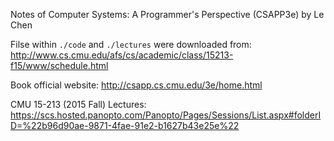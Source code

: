 Notes of Computer Systems: A Programmer's Perspective (CSAPP3e) by Le Chen

Filse within `./code` and `./lectures` were downloaded from:
http://www.cs.cmu.edu/afs/cs/academic/class/15213-f15/www/schedule.html

Book official website:
http://csapp.cs.cmu.edu/3e/home.html

CMU 15-213 (2015 Fall) Lectures:
https://scs.hosted.panopto.com/Panopto/Pages/Sessions/List.aspx#folderID=%22b96d90ae-9871-4fae-91e2-b1627b43e25e%22
